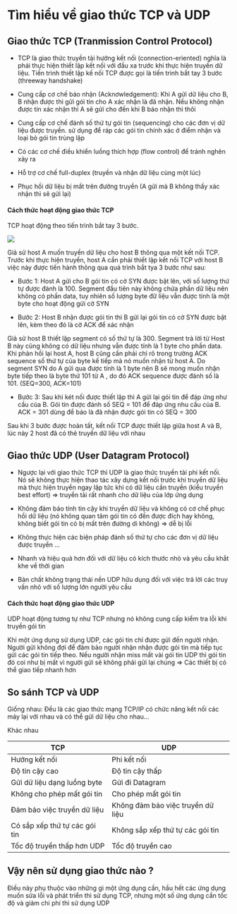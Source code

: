 # Tìm hiểu về giao thức TCP và UDP

## Giao thức TCP (Tranmission Control Protocol)

- TCP là giao thức truyền tải hướng kết nối (connection-eriented) nghĩa là phải thực hiện thiết lập kết nối với đầu xa trước khi thực hiện truyền dữ liệu. Tiến trình thiết lập kế nối TCP được gọi là tiến trình bắt tay 3 bước (threeway handshake)

- Cung cấp cơ chế báo nhận (Acknơwledgement): Khi A gửi dữ liệu cho B, B nhận được thì gửi gói tin cho A xác nhận là đã nhận. Nếu không nhận được tin xác nhận thì A sẽ gửi cho đến khi B báo nhận thì thôi

- Cung cấp cơ chế đánh số thứ tự gói tin (sequencing) cho các đơn vị dữ liệu được truyền. sử dụng để ráp các gói tin chính xác ở điểm nhận và loại bỏ gói tin trùng lặp

- Có các cơ chế điều khiển luồng thích hợp (flow control) để tránh nghẽn xảy ra 

- Hỗ trợ cơ chế full-duplex (truyền và nhận dữ liệu cùng một lúc)

- Phục hồi dữ liệu bị mất trên đường truyền (A gửi mà B không thấy xác nhận thì sẽ gửi lại)

#### Cách thức hoạt động giao thức TCP

TCP hoạt động theo tiến trình bắt tay 3 bước. 

![](/images/tcp1.png)

Giả sử host A muốn truyền dữ liệu cho host B thông qua một kết nối TCP. Trước khi thực hiện truyền, host A cần phải thiết lập kết nối TCP với host B việc này được tiến hành thông qua quá trình bắt tya 3 bước như sau:

- Bước 1: Host A gửi cho B gói tin có cờ SYN được bật lên, với số lượng thứ tự được đánh là 100. Segment đầu tiên này không chứa phần dữ liệu nên không có phần data, tuy nhiên số lượng byte đữ liệu vẫn được tính là một byte cho hoạt động gửi cờ SYN

- Bước 2: Host B nhận được gói tin thì B gửi lại gói tin có cờ SYN được bật lên, kèm theo đó là cờ ACK để xác nhận 

Giả sử host B thiết lập segment có số thứ tự là 300. Segment trả lời từ Host B này cũng không có dữ liệu nhưng vẫn được tính là 1 byte cho phần data. Khi phản hồi lại host A, host B cũng cần phải chỉ rõ trong trường ACK sequence số thứ tự của byte kế tiếp mà nó muốn nhận từ host A. Do segment SYN do A gửi qua được tính là 1 byte nên B sẽ mong muốn nhận byte tiếp theo là byte thứ 101 từ A , do đó ACK sequence được đánh số là 101. (SEQ=300, ACK=101)

- Bước 3: Sau khi két nối được thiết lập thì A gửi lại gói tin để đáp ứng như cầu của B. Gói tin được đánh số SEQ = 101 để đáp ứng nhu cầu của B. ACK = 301 dùng để báo là đã nhận được gói tin có SEQ = 300

Sau khi 3 bước được hoàn tất, kết nối TCP được thiết lập giữa host A và B, lúc này 2 host đã có thẻ truyền dữ liệu với nhau

## Giao thức UDP (User Datagram Protocol)

- Ngược lại với giao thức TCP thì UDP là giao thức truyền tải phi kết nối. Nó sẽ không thực hiện thao tác xây dựng kết nối trước khi truyền dữ liệu mà thực hiện truyền ngay lập tức khi có dữ liệu cần truyền (kiểu truyền best effort) => truyền tải rất nhanh cho dữ liệu của lớp ứng dụng 

- Không đảm bảo tính tin cậy khi truyền dữ liệu và không có cơ chế phục hồi dữ liệu (nó không quan tâm gói tin có đến được đích hay không, không biết gói tin có bị mất trên đường di không) => dễ bị lỗi

- Không thực hiện các biện pháp đánh số thứ tự cho các đơn vị dữ liệu được truyền ...

- Nhanh và hiệu quả hơn đối với dữ liệu có kích thước nhỏ và yêu cầu khắt khe về thời gian

- Bản chất không trạng thái nền UDP hữu dụng đối với việc trả lời các truy vấn nhỏ với số lượng lớn người yêu cầu

#### Cách thức hoạt động giao thức UDP

UDP hoạt động tương tự như TCP nhưng nó không cung cấp kiểm tra lỗi khi truyền gói tin 

Khi một ứng dụng sử dụng UDP, các gói tin chỉ được gửi đến người nhận. Người gửi không đợi để đảm bảo người nhận nhận được gói tin mà tiếp tục gửi các gói tin tiếp theo. Nếu người nhận miss mất vài gói tin UDP thì gói tin đó coi như bị mất vì người gửi sẽ không phải gửi lại chúng => Các thiết bị có thể giao tiếp nhanh hơn

## So sánh TCP và UDP

Giống nhau: Đều là các giao thức mạng TCP/IP có chức năng kết nối các máy lại với nhau và có thể gửi dữ liệu cho nhau...

Khác nhau

|TCP|UDP|
|---|---|
|Hướng kết nối|Phi kết nối|
|Độ tin cậy cao|Độ tin cậy thấp|
|Gửi dữ liệu dạng luồng byte|Gửi đi Datagram|
|Không cho phép mất gói tin|Cho phép mất gói tin|
|Đảm bảo việc truyền dữ liệu|Không đảm bảo việc truyền dữ liệu|
|Có sắp xếp thứ tự các gói tin|Không sắp xếp thứ tự các gói tin|
|Tốc độ truyền thấp hơn UDP|Tốc độ truyền cao|

## Vậy nên sử dụng giao thức nào ?

Điều này phụ thuộc vào những gì một ứng dụng cần, hầu hết các ứng dụng muốn sửa lỗi và phát triển thì sử dụng TCP, nhưng một số ứng dụng cần tốc độ và giảm chi phí thì sử dụng UDP